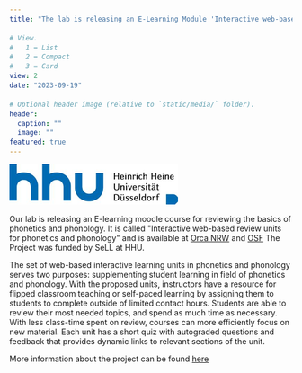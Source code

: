 ```yaml
---
title: "The lab is releasing an E-Learning Module 'Interactive web-based review units for phonetics and phonology'"

# View.
#   1 = List
#   2 = Compact
#   3 = Card
view: 2
date: "2023-09-19"

# Optional header image (relative to `static/media/` folder).
header:
  caption: ""
  image: ""
featured: true
---
```

<img src="hhu_logo.jpg" alt="LinguistListLogo" width="300"/>

Our lab is releasing an E-learning moodle course for reviewing the basics of phonetics and phonology.
It is called "Interactive web-based review units for phonetics and phonology" and is available at [Orca NRW](https://orca.nrw/content/c76eceae-792e-43b5-86de-db9c2bba1989) and [OSF](https://osf.io/kjnad/wiki/home/)
The Project was funded by SeLL at HHU. 

The set of web-based interactive learning units in phonetics and phonology serves two purposes: supplementing student learning in field of phonetics and phonology. With the proposed units, instructors have a resource for flipped classroom teaching or self-paced learning by assigning them to students to complete outside of limited contact hours. Students are able to review their most needed topics, and spend as much time as necessary. With less class-time spent on review, courses can more efficiently focus on new material. Each unit has a short quiz with autograded questions and feedback that provides dynamic links to relevant sections of the unit.

More information about the project can be found [here](https://slam.phil.hhu.de/projects/elff_project/)

